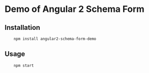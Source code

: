 # Demo of Angular 2 Schema Form

## Installation


```
	npm install angular2-schema-form-demo
```

## Usage


```
	npm start
```
